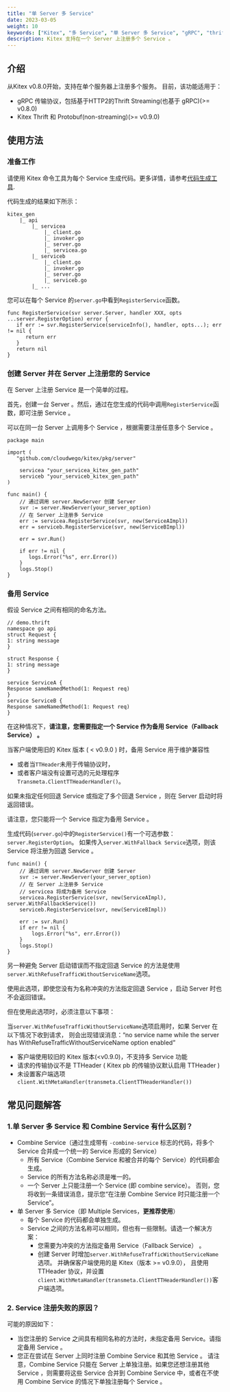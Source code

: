 ```yaml
---
title: "单 Server 多 Service"
date: 2023-03-05
weight: 10
keywords: ["Kitex", "多 Service", "单 Server 多 Service", "gRPC", "thrift", "protobuf"]
description: Kitex 支持在一个 Server 上注册多个 Service 。
---
```

## 介绍
从Kitex v0.8.0开始，支持在单个服务器上注册多个服务。
目前，该功能适用于：
- gRPC 传输协议，包括基于HTTP2的Thrift Streaming(也基于 gRPC)(>= v0.8.0)
- Kitex Thrift 和 Protobuf(non-streaming)(>= v0.9.0)


## 使用方法

### 准备工作
请使用 Kitex 命令工具为每个 Service 生成代码。更多详情，请参考[代码生成工具](/docs/kitex/tutorials/code-gen/code_generation/).

代码生成的结果如下所示：

```text
kitex_gen
    |_ api
        |_ servicea
            |_ client.go
            |_ invoker.go
            |_ server.go
            |_ servicea.go
        |_ serviceb
            |_ client.go
            |_ invoker.go
            |_ server.go
            |_ serviceb.go
        |_ ...
```
您可以在每个 Service 的`server.go`中看到`RegisterService`函数。
```golang
func RegisterService(svr server.Server, handler XXX, opts ...server.RegisterOption) error {
   if err := svr.RegisterService(serviceInfo(), handler, opts...); err != nil {
      return err
   }
   return nil
}
```

### 创建 Server 并在 Server 上注册您的 Service 
在 Server 上注册 Service 是一个简单的过程。

首先，创建一台 Server 。然后，通过在您生成的代码中调用`RegisterService`函数，即可注册 Service 。

可以在同一台 Server 上调用多个 Service ，根据需要注册任意多个 Service 。

```golang
package main

import (
   "github.com/cloudwego/kitex/pkg/server"
   
    servicea "your_servicea_kitex_gen_path"
    serviceb "your_serviceb_kitex_gen_path"
)   

func main() {
    // 通过调用 server.NewServer 创建 Server 
    svr := server.NewServer(your_server_option)
    // 在 Server 上注册多 Service
    err := servicea.RegisterService(svr, new(ServiceAImpl))
    err = serviceb.RegisterService(svr, new(ServiceBImpl))
    
    err = svr.Run()
    
    if err != nil {
       logs.Error("%s", err.Error())
    }
    logs.Stop()
}
```

### 备用 Service 
假设 Service 之间有相同的命名方法。

```thrift
// demo.thrift
namespace go api
struct Request {
1: string message
}

struct Response {
1: string message
}

service ServiceA {
Response sameNamedMethod(1: Request req)
}
service ServiceB {
Response sameNamedMethod(1: Request req)
}
```

在这种情况下，**请注意，您需要指定一个 Service 作为备用 Service（Fallback Service） 。**

当客户端使用旧的 Kitex 版本 ( < v0.9.0 ) 时，备用 Service 用于维护兼容性
- 或者当`TTHeader`未用于传输协议时，
- 或者客户端没有设置可选的元处理程序`Transmeta.ClientTTHeaderHandler()`。

如果未指定任何回退 Service 或指定了多个回退 Service ，则在 Server 启动时将返回错误。

请注意，您只能将一个 Service 指定为备用 Service 。

生成代码(`server.go`)中的`RegisterService()`有一个可选参数：`server.RegisterOption`。
如果传入`server.WithFallback Service`选项，则该 Service 将注册为回退 Service 。

```golang
func main() {
    // 通过调用 server.NewServer 创建 Server 
    svr := server.NewServer(your_server_option)
    // 在 Server 上注册多 Service 
    // servicea 将成为备用 Service 
    servicea.RegisterService(svr, new(ServiceAImpl), server.WithFallbackService())
    serviceb.RegisterService(svr, new(ServiceBImpl))
    
    err := svr.Run()
    if err != nil {
        logs.Error("%s", err.Error())
    }
    logs.Stop()
}
```

另一种避免 Server 启动错误而不指定回退 Service 的方法是使用`server.WithRefuseTrafficWithoutServiceName`选项。

使用此选项，即使您没有为名称冲突的方法指定回退 Service ，启动 Server 时也不会返回错误。

但在使用此选项时，必须注意以下事项：

当`server.WithRefuseTrafficWithoutServiceName`选项启用时，如果 Server 在以下情况下收到请求，
则会出现错误消息：“no service name while the server has WithRefuseTrafficWithoutServiceName option enabled”

- 客户端使用较旧的 Kitex 版本(<v0.9.0)，不支持多 Service 功能
- 请求的传输协议不是 TTHeader ( Kitex pb 的传输协议默认启用 TTHeader )
- 未设置客户端选项`client.WithMetaHandler(transmeta.ClientTTHeaderHandler())`

## 常见问题解答
### 1.单 Server 多 Service 和 Combine Service 有什么区别？
- Combine Service（通过生成带有 `-combine-service` 标志的代码，将多个 Service 合并成一个统一的 Service 形成的 Service）
  - 所有 Service（Combine Service 和被合并的每个 Service）的代码都会生成。
  - Service 的所有方法名称必须是唯一的。
  - 一个 Server 上只能注册一个 Service (即 combine service）。
  否则，您将收到一条错误消息，提示您“在注册 Combine Service 时只能注册一个 Service”。
- 单 Server 多 Service（即 Multiple Services，**更推荐使用**）
  - 每个 Service 的代码都会单独生成。
  - Service 之间的方法名称可以相同，但也有一些限制。请选一个解决方案：
    - 您需要为冲突的方法指定备用 Service（Fallback Service） 。
    - 创建 Server 时增加`server.WithRefuseTrafficWithoutServiceName`选项。
    并确保客户端使用的是 Kitex（版本 >= v0.9.0）， 且使用 TTHeader 协议，并设置`client.WithMetaHandler(transmeta.ClientTTHeaderHandler())`客户端选项。
### 2. Service 注册失败的原因？
  可能的原因如下：
  - 当您注册的 Service 之间具有相同名称的方法时，未指定备用 Service。请指定备用 Service 。
  - 您正在尝试在 Server 上同时注册 Combine Service 和其他 Service 。
  请注意，Combine Service 只能在 Server 上单独注册。如果您还想注册其他 Service ，则需要将这些 Service 合并到 Combine Service 中，或者在不使用 Combine Service 的情况下单独注册每个 Service 。
